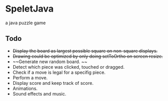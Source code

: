 # SpeletJava
a java puzzle game

## Todo

- ~~Display the board as largest possible square on non-square displays.~~
- ~~Drawing could be optimized by only doing setToOrtho on screen resize.~~
- ~~Generate new random board. ~~
- Detect which piece was clicked, touched or dragged. 
- Check if a  move is legal for a specifig piece. 
- Perform a move.
- Display score and keep track of score. 
- Animations. 
- Sound effects and music. 
